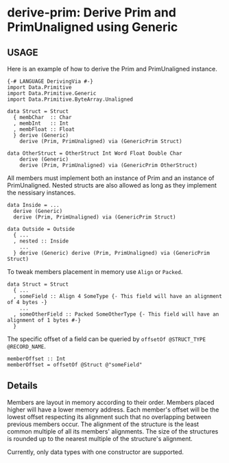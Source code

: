 # derive-prim: Derive Prim and PrimUnaligned using Generic
## USAGE
Here is an example of how to derive the Prim and PrimUnaligned instance.
```
{-# LANGUAGE DerivingVia #-}
import Data.Primitive
import Data.Primitive.Generic
import Data.Primitive.ByteArray.Unaligned

data Struct = Struct
  { membChar  :: Char    
  , membInt   :: Int
  , membFloat :: Float
  } derive (Generic)
    derive (Prim, PrimUnaligned) via (GenericPrim Struct)

data OtherStruct = OtherStruct Int Word Float Double Char
    derive (Generic) 
    derive (Prim, PrimUnaligned) via (GenericPrim OtherStruct)
```
All members must implement both an instance of Prim and an instance of PrimUnaligned. Nested structs are also allowed as long as they implement the nessisary instances.
```
data Inside = ... 
  derive (Generic) 
  derive (Prim, PrimUnaligned) via (GenericPrim Struct)

data Outside = Outside 
  { ...
  , nested :: Inside
    ...
  } derive (Generic) derive (Prim, PrimUnaligned) via (GenericPrim Struct)
```
To tweak members placement in memory use `Align` or `Packed`.
```
data Struct = Struct 
  { ...
  , someField :: Align 4 SomeType {- This field will have an alignment of 4 bytes -}
    ...
  , someOtherField :: Packed SomeOtherType {- This field will have an alignment of 1 bytes #-}
  }
```
The specific offset of a field can be queried by `offsetOf @STRUCT_TYPE @RECORD_NAME`.
```
memberOffset :: Int
memberOffset = offsetOf @Struct @"someField"
```
## Details
Members are layout in memory according to their order. Members placed higher will have a lower memory address. 
Each member's offset will be the lowest offset respecting its alignment such that no overlapping between previous members occur.
The alignment of the structure is the least common multiple of all its members' alignments.
The size of the structures is rounded up to the nearest multiple of the structure's alignment.

Currently, only data types with one constructor are supported.
